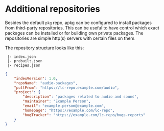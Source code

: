 
# Additional repositories

Besides the default `pkg` repo, apkg can be configured to install packages from
third-party repositories. This can be useful to have control which exact
packages can be installed or for building own private packages. The repositories
are simple http(s) servers with certain files on them.

The repository structure looks like this:

```text
 |- index.json
 |- prebuilt.json
 |- recipes.json
```

```json
{
    "indexVersion": 1.0,
    "repoName": "audio-packages",
    "pullFrom": "https://lc-repo.example.com/audio",
    "project": {
        "description": "packages related to audio and sound",
        "maintainer": "Example Person",
        "email": "example.person@example.com",
        "homepage": "https://example.com/lc-repo",
        "bugTracker": "https://example.com/lc-repo/bugs-reports"
    }
}
```

